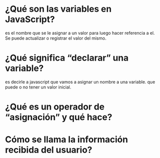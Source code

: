 # ¿Qué son las variables en JavaScript?
es el nombre que se le asignar a un valor para luego hacer referencia a el. Se puede actualizar o registrar el valor del mismo.
# ¿Qué significa “declarar” una variable?
es decirle a javascript que vamos a asignar un nombre a una variable. que puede o no tener un valor inicial.
# ¿Qué es un operador de “asignación” y qué hace?

# Cómo se llama la información recibida del usuario?
